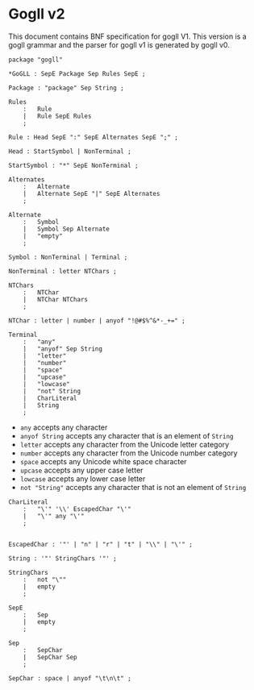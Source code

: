 # Gogll v2

This document contains BNF specification for gogll V1. This version is a gogll grammar and the parser for gogll v1 is generated by gogll v0. 

```
package "gogll"

*GoGLL : SepE Package Sep Rules SepE ;

Package : "package" Sep String ;

Rules
    :   Rule
    |   Rule SepE Rules
    ;

Rule : Head SepE ":" SepE Alternates SepE ";" ;

Head : StartSymbol | NonTerminal ;

StartSymbol : "*" SepE NonTerminal ;

Alternates
    :   Alternate
    |   Alternate SepE "|" SepE Alternates
    ;

Alternate
    :   Symbol
    |   Symbol Sep Alternate
    |   "empty"
    ;

Symbol : NonTerminal | Terminal ;

NonTerminal : letter NTChars ;

NTChars
    :   NTChar
    |   NTChar NTChars
    ;

NTChar : letter | number | anyof "!@#$%^&*-_+=" ;

Terminal
    :   "any"
    |   "anyof" Sep String
    |   "letter"
    |   "number"
    |   "space"
    |   "upcase"
    |   "lowcase"
    |   "not" String
    |   CharLiteral 
    |   String
    ;
```

* `any` accepts any character  
* `anyof String` accepts any character that is an element of `String`  
* `letter` accepts any character from the Unicode letter category  
* `number` accepts any character from the Unicode number category  
* `space` accepts any Unicode white space character
* `upcase` accepts any upper case letter
* `lowcase` accepts any lower case letter
* `not "String"` accepts any character that is not an element of `String`

```
CharLiteral 
    :   "\'" '\\' EscapedChar "\'"
    |   "\'" any "\'"
    ;


EscapedChar : '"' | "n" | "r" | "t" | "\\" | "\'" ;

String : '"' StringChars '"' ;

StringChars
    :   not "\""
    |   empty
    ;

SepE
    :   Sep
    |   empty
    ;

Sep
    :   SepChar
    |   SepChar Sep
    ;

SepChar : space | anyof "\t\n\t" ;
```
